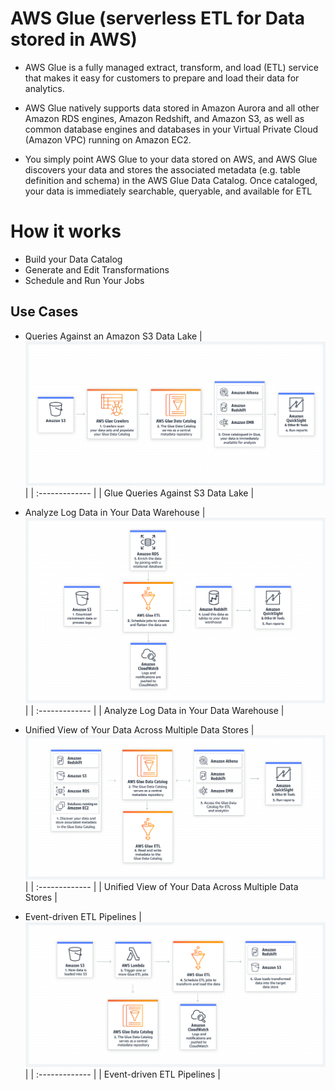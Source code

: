 # AWS Glue (serverless ETL for Data stored in AWS)
- AWS Glue is a fully managed extract, transform, and load (ETL) service that makes it easy for customers to prepare and load their data for analytics.

- AWS Glue natively supports data stored in Amazon Aurora and all other Amazon RDS engines, Amazon Redshift, and Amazon S3, as well as common database engines and databases in your Virtual Private Cloud (Amazon VPC) running on Amazon EC2.

- You simply point AWS Glue to your data stored on AWS, and AWS Glue discovers your data and stores the associated metadata (e.g. table definition and schema) in the AWS Glue Data Catalog. Once cataloged, your data is immediately searchable, queryable, and available for ETL

# How it works
- Build your Data Catalog
- Generate and Edit Transformations
- Schedule and Run Your Jobs


## Use Cases

- Queries Against an Amazon S3 Data Lake
| ![alt Glue Querying S3](GlueS3.png)|
| :------------- |
| Glue Queries Against S3 Data Lake       |

- Analyze Log Data in Your Data Warehouse
| ![alt Analyze Log Data in Your Data Warehouse](Glue_Analyze-Log-Data-in-Data-Warehouse.png)|
| :------------- |
| Analyze Log Data in Your Data Warehouse      |

- Unified View of Your Data Across Multiple Data Stores
| ![alt Unified View of Your Data Across Multiple Data Stores](Glue_Unified-View-of-Data-Across-Multiple-Data-Store.png)|
| :------------- |
| Unified View of Your Data Across Multiple Data Stores  |

- Event-driven ETL Pipelines
| ![alt Event-driven ETL Pipelines](Event-drivenETLPipelines.png)|
| :------------- |
| Event-driven ETL Pipelines  |
